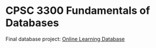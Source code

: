 # CPSC 3300 Fundamentals of Databases

Final database project: [Online Learning Database](https://github.com/thoresonjd/online-learning-database)
